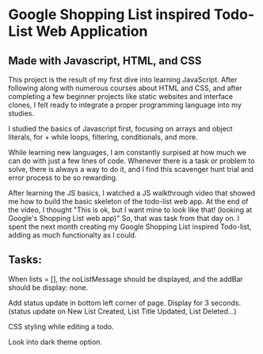 <h1>Google Shopping List inspired Todo-List Web Application</h1>
<h2>Made with Javascript, HTML, and CSS</h2>

This project is the result of my first dive into learning JavaScript. After following along with numerous courses about HTML and CSS, and after completing a few beginner projects like static websites and interface clones, I felt ready to integrate a proper programming language into my studies.

I studied the basics of Javascript first, focusing on arrays and object literals, for + while loops, filtering, conditionals, and more.

While learning new languages, I am constantly surpised at how much we can do with just a few lines of code. Whenever there is a task or problem to solve, there is always a way to do it, and I find this scavenger hunt trial and error process to be so rewarding.

After learning the JS basics, I watched a JS walkthrough video that showed me how to build the basic skeleton of the todo-list web app. At the end of the video, I thought "This is ok, but I want mine to look like that! (looking at Google's Shopping List web app)" So, that was task from that day on. I spent the next month creating my Google Shopping List inspired Todo-list, adding as much functionalty as I could.

<h2>Tasks:</h2>

When lists = [], the noListMessage should be displayed, and the addBar should be display: none.

Add status update in bottom left corner of page. Display for 3 seconds.
(status update on New List Created, List Title Updated, List Deleted...)

CSS styling while editing a todo.

Look into dark theme option.
